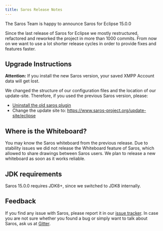 ```yaml
---
title: Saros Release Notes
---
```


The Saros Team is happy to announce Saros for Eclipse 15.0.0

Since the last release of Saros for Eclipse we mostly restructured, refactored and reworked the project in more than 1000 commits. From now on we want to use a lot shorter release cycles in order to
provide fixes and features faster.

## Upgrade Instructions
**Attention:** If you install the new Saros version, your saved XMPP Account data will get lost.

We changed the structure of our configuration files and the location of our update-site.
Therefore, if you used the previous Saros version, please:
* [Uninstall the old saros plugin](https://help.eclipse.org/2018-09/index.jsp?topic=%2Forg.eclipse.platform.doc.user%2Ftasks%2Ftasks-126.htm)
* Change the update site to: <https://www.saros-project.org/update-site/eclipse>

## Where is the Whiteboard?
You may know the Saros whiteboard from the previous release.
Due to stability issues we did not release the Whiteboard feature of Saros, which allowed to share drawings between Saros users.
We plan to release a new whiteboard as soon as it works reliable.

## JDK requirements
Saros 15.0.0 requires JDK8+, since we switched to JDK8 internally.

## Feedback
If you find any issue with Saros, please report it in our [issue tracker](https://github.com/saros-project/saros/issues).
In case you are not sure whether you found a bug or simply want to talk about Saros, ask us at [Gitter](https://gitter.im/saros-project/saros/user).

